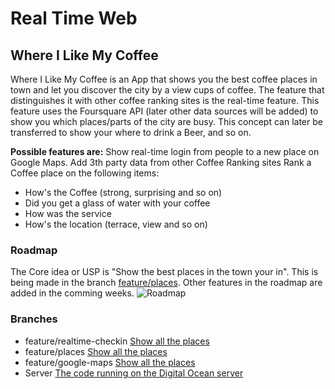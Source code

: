 # Real Time Web
## Where I Like My Coffee
Where I Like My Coffee is an App that shows you the best coffee places in town and let you discover the city by a view cups of coffee. The feature that distinguishes it with other coffee ranking sites is the real-time feature. This feature uses the Foursquare API (later other data sources will be added) to show you which places/parts of the city are busy.
This concept can later be transferred to show your where to drink a Beer, and so on.

**Possible features are:**
Show real-time login from people to a new place on Google Maps.
Add 3th party data from other Coffee Ranking sites
Rank a Coffee place on the following items:

* How's the Coffee (strong, surprising and so on)
* Did you get a glass of water with your coffee
* How was the service
* How's the location (terrace, view and so on)

### Roadmap
The Core idea or USP is "Show the best places in the town your in". This is being made in the branch [feature/places](https://github.com/MartijnNieuwenhuizen/Real_Time_Web/tree/feature/places). Other features in the roadmap are added in the comming weeks.
![Roadmap](https://github.com/MartijnNieuwenhuizen/Real_Time_Web/blob/feature/places/readme_images/roadmap.jpg "Roadmap")

### Branches
* feature/realtime-checkin [Show all the places](https://github.com/MartijnNieuwenhuizen/Real_Time_Web/tree/feature/realtime-checkin)
* feature/places [Show all the places](https://github.com/MartijnNieuwenhuizen/Real_Time_Web/tree/feature/places)
* feature/google-maps [Show all the places](https://github.com/MartijnNieuwenhuizen/Real_Time_Web/tree/feature/google-maps)
* Server [The code running on the Digital Ocean server](https://github.com/MartijnNieuwenhuizen/Real_Time_Web/tree/feature/places)